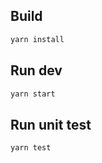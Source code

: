 ## Build

```sh
yarn install
```

## Run dev

```sh
yarn start
```

## Run unit test

```sh
yarn test
```
